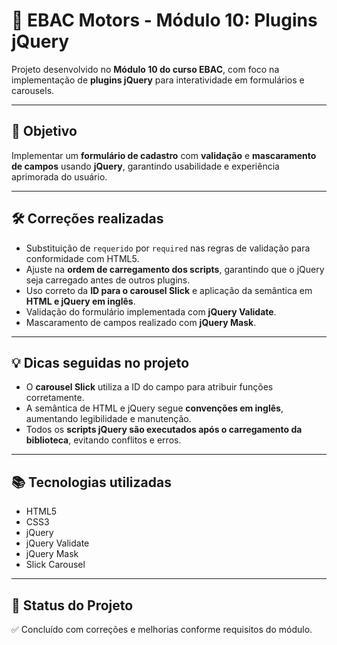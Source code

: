 # 🚀 EBAC Motors - Módulo 10: Plugins jQuery

Projeto desenvolvido no **Módulo 10 do curso EBAC**, com foco na implementação de **plugins jQuery** para interatividade em formulários e carousels.

---

## 🎯 Objetivo

Implementar um **formulário de cadastro** com **validação** e **mascaramento de campos** usando **jQuery**, garantindo usabilidade e experiência aprimorada do usuário.

---

## 🛠️ Correções realizadas

- Substituição de `requerido` por `required` nas regras de validação para conformidade com HTML5.  
- Ajuste na **ordem de carregamento dos scripts**, garantindo que o jQuery seja carregado antes de outros plugins.  
- Uso correto da **ID para o carousel Slick** e aplicação da semântica em **HTML e jQuery em inglês**.  
- Validação do formulário implementada com **jQuery Validate**.  
- Mascaramento de campos realizado com **jQuery Mask**.

---

## 💡 Dicas seguidas no projeto

- O **carousel Slick** utiliza a ID do campo para atribuir funções corretamente.  
- A semântica de HTML e jQuery segue **convenções em inglês**, aumentando legibilidade e manutenção.  
- Todos os **scripts jQuery são executados após o carregamento da biblioteca**, evitando conflitos e erros.

---

## 📚 Tecnologias utilizadas

- HTML5  
- CSS3  
- jQuery  
- jQuery Validate  
- jQuery Mask  
- Slick Carousel

---

## 📄 Status do Projeto

✅ Concluído com correções e melhorias conforme requisitos do módulo.  



